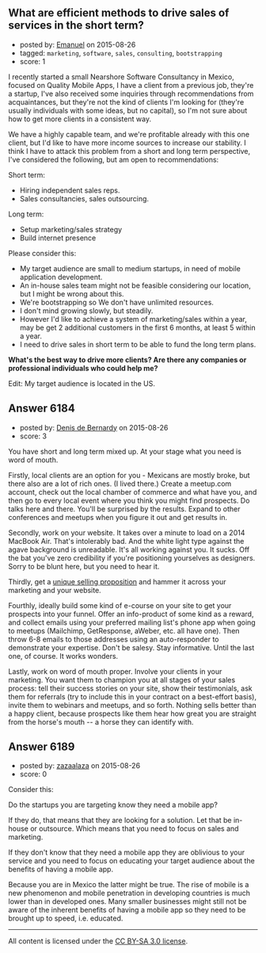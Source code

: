 ## What are efficient methods to drive sales of services in the short term?

- posted by: [Emanuel](https://stackexchange.com/users/73127/emanuel) on 2015-08-26
- tagged: `marketing`, `software`, `sales`, `consulting`, `bootstrapping`
- score: 1

<p>I recently started a small Nearshore Software Consultancy in Mexico, focused on Quality Mobile Apps, I have a client from a previous job, they're a startup, I've also received some inquiries through recommendations from acquaintances, but they're not the kind of clients I'm looking for (they're usually individuals with some ideas, but no capital), so I'm not sure about how to get more clients in a consistent way.</p>

<p>We have a highly capable team, and we're profitable already with this one client, but I'd like to have more income sources to increase our stability. I think I have to attack this problem from a short and long term perspective, I've considered the following, but am open to recommendations:</p>

<p>Short term:</p>

<ul>
<li>Hiring independent sales reps.</li>
<li>Sales consultancies, sales outsourcing.</li>
</ul>

<p>Long term:</p>

<ul>
<li>Setup marketing/sales strategy</li>
<li>Build internet presence</li>
</ul>

<p>Please consider this:</p>

<ul>
<li>My target audience are small to medium startups, in need of mobile application development.</li>
<li>An in-house sales team might not be feasible considering our location, but I might be wrong about this.</li>
<li>We're bootstrapping so We don't have unlimited resources.</li>
<li>I don't mind growing slowly, but steadily.</li>
<li>However I'd like to achieve a system of marketing/sales within a year, may be get 2 additional customers in the first 6 months, at least 5 within a year.</li>
<li>I need to drive sales in short term to be able to fund the long term plans.</li>
</ul>

<p><strong>What's the best way to drive more clients? Are there any companies or professional individuals who could help me?</strong></p>

<p>Edit: My target audience is located in the US.</p>



## Answer 6184

- posted by: [Denis de Bernardy](https://stackexchange.com/users/182468/denis-de-bernardy) on 2015-08-26
- score: 3

<p>You have short and long term mixed up. At your stage what you need is word of mouth.</p>

<p>Firstly, local clients are an option for you - Mexicans are mostly broke, but there also are a lot of rich ones. (I lived there.) Create a meetup.com account, check out the local chamber of commerce and what have you, and then go to every local event where you think you might find prospects. Do talks here and there. You'll be surprised by the results. Expand to other conferences and meetups when you figure it out and get results in.</p>

<p>Secondly, work on your website. It takes over a minute to load on a 2014 MacBook Air. That's intolerably bad. And the white light type against the agave background is unreadable. It's all working against you. It sucks. Off the bat you've zero credibility if you're positioning yourselves as designers. Sorry to be blunt here, but you need to hear it.</p>

<p>Thirdly, get a <a href="https://startups.stackexchange.com/q/5757/1824">unique selling proposition</a> and hammer it across your marketing and your website.</p>

<p>Fourthly, ideally build some kind of e-course on your site to get your prospects into your funnel. Offer an info-product of some kind as a reward, and collect emails using your preferred mailing list's phone app when going to meetups (Mailchimp, GetResponse, aWeber, etc. all have one). Then throw 6-8 emails to those addresses using an auto-responder to demonstrate your expertise. Don't be salesy. Stay informative. Until the last one, of course. It works wonders.</p>

<p>Lastly, work on word of mouth proper. Involve your clients in your marketing. You want them to champion you at all stages of your sales process: tell their success stories on your site, show their testimonials, ask them for referrals (try to include this in your contract on a best-effort basis), invite them to webinars and meetups, and so forth. Nothing sells better than a happy client, because prospects like them hear how great you are straight from the horse's mouth -- a horse they can identify with.</p>



## Answer 6189

- posted by: [zazaalaza](https://stackexchange.com/users/4672194/zazaalaza) on 2015-08-26
- score: 0

<p>Consider this:</p>

<p>Do the startups you are targeting know they need a mobile app?</p>

<p>If they do, that means that they are looking for a solution. Let that be in-house or outsource. Which means that you need to focus on sales and marketing.</p>

<p>If they don't know that they need a mobile app they are oblivious to your service and you need to focus on educating your target audience about the benefits of having a mobile app.</p>

<p>Because you are in Mexico the latter might be true. The rise of mobile is a new phenomenon and mobile penetration in developing countries is much lower than in developed ones. Many smaller businesses might still not be aware of the inherent benefits of having a mobile app so they need to be brought up to speed, i.e. educated.</p>




---

All content is licensed under the [CC BY-SA 3.0 license](https://creativecommons.org/licenses/by-sa/3.0/).
